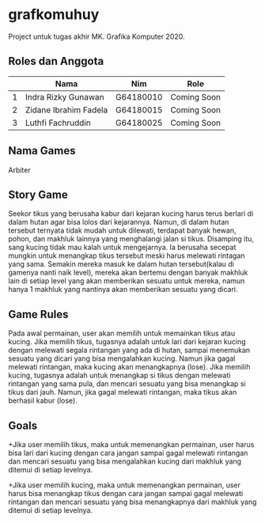 # grafkomuhuy
Project untuk tugas akhir MK. Grafika Komputer 2020.


## Roles dan Anggota
<table>
    <thead>
        <tr>
            <th></th>
            <th>Nama</th>
            <th>Nim</th>
            <th>Role</th>
        </tr>
    </thead>
    <tbody>
        <tr>
            <td>1</td>
            <td>Indra Rizky Gunawan</td>
            <td>G64180010</td>
            <td>Coming Soon</td>
        </tr>
        <tr>
            <td>2</td>
            <td>Zidane Ibrahim Fadela</td>
            <td>G64180015</td>
            <td>Coming Soon</td>
        </tr>
        <tr>
            <td>3</td>
            <td>Luthfi Fachruddin</td>
            <td>G64180025</td>
            <td>Coming Soon</td>
        </tr>
    </tbody>
</table>

## Nama Games
Arbiter

## Story Game
Seekor tikus yang berusaha kabur dari kejaran kucing harus terus berlari di dalam hutan agar bisa lolos dari kejarannya. Namun, di dalam hutan tersebut ternyata tidak mudah untuk dilewati, terdapat banyak hewan, pohon, dan makhluk lainnya yang menghalangi jalan si tikus. Disamping itu, sang kucing tidak mau kalah untuk mengejarnya. Ia berusaha secepat mungkin untuk menangkap tikus tersebut meski harus melewati rintagan yang sama. Semakin mereka masuk ke dalam hutan tersebut(kalau di gamenya nanti naik level), mereka akan bertemu dengan banyak makhluk lain di setiap level yang akan memberikan sesuatu untuk mereka, namun hanya 1 makhluk yang nantinya akan memberikan sesuatu yang dicari.

## Game Rules
Pada awal permainan, user akan memilih untuk memainkan tikus atau kucing. Jika memilih tikus, tugasnya adalah untuk lari dari kejaran kucing dengan melewati segala rintangan yang ada di hutan, sampai menemukan sesuatu yang dicari yang bisa mengalahkan kucing. Namun jika gagal melewati rintangan, maka kucing akan menangkapnya (lose). Jika memilih kucing, tugasnya adalah untuk menangkap si tikus dengan melewati rintangan yang sama pula, dan mencari sesuatu yang bisa menangkap si tikus dari jauh. Namun, jika gagal melewati rintangan, maka tikus akan berhasil kabur (lose).

## Goals
+Jika user memilih tikus, maka untuk memenangkan permainan, user harus bisa lari dari kucing dengan cara jangan sampai gagal melewati rintangan dan mencari sesuatu yang bisa mengalahkan kucing dari makhluk yang ditemui di setiap levelnya.

+Jika user memilih kucing, maka untuk memenangkan permainan, user harus bisa menangkap tikus dengan cara jangan sampai gagal melewati rintangan dan mencari sesuatu yang bisa menangkapnya dari makhluk yang ditemui di setiap levelnya.

